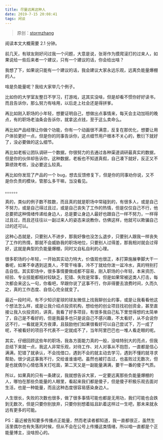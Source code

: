 ```yaml
---
title: 尽量远离这种人
date: 2019-7-15 20:08:41
tags: 闲谈
---
```


> 原创：[stormzhang](https://mp.weixin.qq.com/s/DoKvisslq8pty1I_pEXpXg)

阅读本文大概需要 2.1 分钟。

前几天，有球友刚好问过我一个问题，大意是说，张哥作为摸爬滚打的过来人，如果说给一些后来者一个建议，只有一个建议的话，你会给出啥？

我想了下，如果说只能有一个建议的话，我会建议大家永远乐观，远离负能量爆棚的人。

啥是负能量呢？我给大家举几个例子。

比如你的大学室友整日不学习，打游戏，这其实没啥，但是却看不惯你好好读书，而且告诉你，那么努力有啥用，以后走上社会还是得拼爹。

再比如刚入职场的小年轻，想要证明自己，想做出点事情来，每天会主动加班的晚点，有的职场老油条会告诉你，就拿这点钱，至于这么卖命么。

再比如产品经理让你做个功能，你有一个动画很不满意，反复在那优化，想要让用户体验更好一点，但是你的同事告诉你，这点细节用户根本不关心的，敷衍下就好了，没必要做的这么细节。

再比如老板让团队调研一个数据，你很努力的去通过各种渠道调研最真实的数据，但是你的伙伴却告诉你，这种数据，老板也不知道真假，自己凑下就好，反正又不算绩效考核，没必要这么较真。

再比如你发现了产品的一个 bug，想去反馈修复下，但是你的同事劝你说，又不是你负责的模块，管那么多干嘛，当没看见。

。。。。。。

真的，类似的例子数不胜数，而且真的就是职场中常碰到的，有很多人，或是自己不努力，或是自己得过且过，或是自己丧失了工作的热情，但是仅仅自己不行，他总要把这种情绪传递给身边人，总是要让身边人最好也跟自己一样不努力，一样得过且过，而且还往往以一副过来人的姿态来说教你，仿佛这样，他就可以欺骗自己过的还可以。

这种心态就是，只要别人不进步，那我好像也没怎么退步，只要别人跟我一样丧失了工作的热情，那就不会威胁我的职场地位，只要别人过得差，那我相对就会过得好，这就是典型的负能量爆棚，同时又自私自利的心理。

很多职场的小年轻，一开始其实动力特大，价值观也很正，本打算施展拳脚大干一番呢，如果不幸遇到这类人，不管干啥事，冷不丁就给你泼一盆冷水，真的特别打击自信。其实职场中，很多事情要做成都不容易，刚入职场的小年轻，本来资历、经验、专业技能都相对较缺乏，犯错、失败是常事，但是如果常被这类人打击，每次都会来这么一句，你看吧，早跟你说了这事不行，你非得要去浪费时间，久而久之，真的工作态度、自信心完全就变了。

最近一段时间，有不少知识星球的球友微信上找我聊创业的事，或是让我看看他这个想法怎么样，或是让我介绍点投资机构，想给他的创业项目找初创资金，甚至直接让我入伙投资的，讲真，我看了好多项目，有很多我自己私下里觉得想的太简单了，自己是不看好的，但是我最多也只是说自己不感兴趣，不太看好，从不会说你这不行，一看就是天方夜谭，且鼓励他们如果很看好可以自己尝试下，万一成了呢，不被看好的项目不代表不一定就成不了，当年阿里巴巴也一堆人看走眼的呢。

其实，仔细回顾这些年的职场，我各方面能力真的一般，没啥特别大的亮点，但我总结下来就一点，我这人非常乐观，对待工作、对人对事从不抱怨，一直都是信心满满，犯错了就承认，不会找借口，遇到不会的就主动去学习，遇到不懂的就寻求帮助，很少说这事我不行，交给谁谁谁吧。虽然也被打击过，也虽败过无数次，但是也就偶尔心情低落关灯吃面，第二天又是一副能量满满，要干一番的傻子气质。

所以，如果真的只有一条建议，我就想告诉大家，一定要远离那些负能量爆棚的人，哪怕在那些负能量的人眼里，看起来我们都是傻子，但是傻子积极乐观去面对生活，也是一种能量，而且这种态度很容易感染身边人。

人生很长，失败的次数也很多，做了很多事情可能也都是无用功，我们可能也会跌到无数次，但是只要你别放弃，只要你别想着姑且趴着这样过一生吧，那未来就永远有更多的可能。

PS：最近被告知要多传播点正能量，然而老读者都知道，我一直都很正，虽然生活里偶尔也有失落的时候，但从不会在公号上传播这类情绪，所以咱一直都是个正能量博主，没啥担心的。